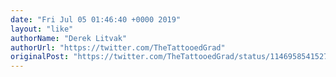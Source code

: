 ```yaml
---
date: "Fri Jul 05 01:46:40 +0000 2019"
layout: "like"
authorName: "Derek Litvak"
authorUrl: "https://twitter.com/TheTattooedGrad"
originalPost: "https://twitter.com/TheTattooedGrad/status/1146958541527441410"
---
```

